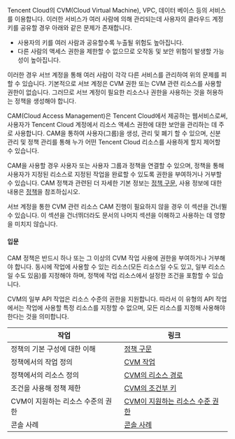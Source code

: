 Tencent Cloud의 CVM(Cloud Virtual Machine), VPC, 데이터 베이스 등의 서비스를 이용합니다. 이러한 서비스가 여러 사람에 의해 관리되는데 사용자의 클라우드 계정 키를 공유할 경우 아래와 같은 문제가 존재합니다.
- 사용자의 키를 여러 사람과 공유할수록 누출될 위험도 높아집니다.
- 다른 사람의 액세스 권한을 제한할 수 없으므로 오작동 및 보안 위험이 발생할 가능성이 높아집니다.

이러한 경우 서브 계정을 통해 여러 사람이 각각 다른 서비스를 관리하여 위의 문제를 피할 수 있습니다. 기본적으로 서브 계정은 CVM 권한 또는 CVM 관련 리소스를 사용할 권한이 없습니다. 그러므로 서브 계정이 필요한 리소스나 권한을 사용하는 것을 허용하는 정책을 생성해야 합니다.

CAM(Cloud Access Management)은 Tencent Cloud에서 제공하는 웹서비스로써, 사용자가 Tencent Cloud 계정에서 리소스 액세스 권한에 대한 보안을 관리하는 데 주로 사용합니다. CAM을 통하여 사용자(그룹)을 생성, 관리 및 폐기 할 수 있으며, 신분 관리 및 정책 관리를 통해 누가 어떤 Tencent Cloud 리소스를 사용하게 할지 제어할 수 있습니다.

CAM을 사용할 경우 사용자 또는 사용자 그룹과 정책을 연결할 수 있으며, 정책을 통해 사용자가 지정된 리소스로 지정된 작업을 완료할 수 있도록 권한을 부여하거나 거부할 수 있습니다. CAM 정책과 관련된 더 자세한 기본 정보는 [정책 구문](https://intl.cloud.tencent.com/document/product/598/10603), 사용 정보에 대한 내용은 [정책](https://intl.cloud.tencent.com/document/product/598/10601)을 참조하십시오.

서브 계정을 통한 CVM 관련 리소스 CAM 진행이 필요하지 않을 경우 이 섹션을 건너뛸 수 있습니다. 이 섹션을 건너뛰더라도 문서의 나머지 섹션을 이해하고 사용하는 데 영향을 미치지 않습니다.

#### 입문

CAM 정책은 반드시 하나 또는 그 이상의 CVM 작업 사용에 권한을 부여하거나 거부해야 합니다. 동시에 작업에 사용할 수 있는 리소스(모든 리소스일 수도 있고, 일부 리소스일 수도 있음)를 지정해야 하며, 정책에 작업 리소스에서 설정한 조건을 포함할 수 있습니다.

CVM의 일부 API 작업은 리소스 수준의 권한을 지원합니다. 따라서 이 유형의 API 작업에서는 작업에 사용할 특정 리소스를 지정할 수 없으며, 모든 리소스를 지정해 사용해야 한다는 것을 의미합니다.

| 작업 | 링크 | 
|---------|---------|
| 정책의 기본 구성에 대한 이해 | [정책 구문](https://intl.cloud.tencent.com/document/product/213/10313)|
| 정책에서의 작업 정의 | [CVM 작업](https://intl.cloud.tencent.com/document/product/213/10313) | 
| 정책에서의 리소스 정의 | [CVM의 리소스 경로](https://intl.cloud.tencent.com/document/product/213/10313)|
| 조건을 사용해 정책 제한 | [CVM의 조건부 키](https://intl.cloud.tencent.com/document/product/213/10313)|
| CVM이 지원하는 리소스 수준의 권한 | [CVM이 지원하는 리소스 수준 권한](https://intl.cloud.tencent.com/document/product/213/10314)|
| 콘솔 사례 | [콘솔 사례](https://intl.cloud.tencent.com/document/product/213/10312)|
